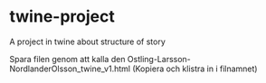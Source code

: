 # twine-project
A project in twine about structure of story

Spara filen genom att kalla den Ostling-Larsson-NordlanderOlsson_twine_v1.html
(Kopiera och klistra in i filnamnet)
